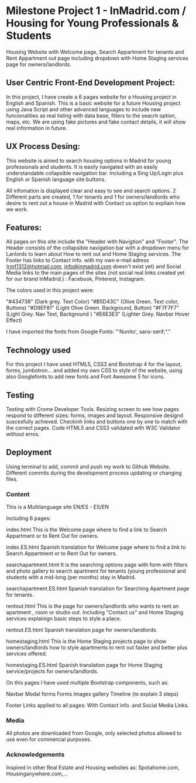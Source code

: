 # Milestone Project 1 - InMadrid.com / Housing for Young Professionals & Students #

Housing Website with Welcome page, Search Appartment for tenants and Rent  Appartment out page including dropdown with Home Staging services page for owners/landlords.

## User Centric Front-End Development Project: ##
In this project, I have create a 6 pages website for a Housing project in English and Spanish.
This is a basic website for a future Housing project using Java Script and other advanced languages to include new funcionalities as real listing with data base, filters 
to the seacrh option, maps, etc. 
We are using fake pictures and fake contact details, it will show real information in future. 


## UX Process Desing: ##
This website is aimed to search housing options in Madrid for young professionals and students.
It is easily navigated with an easily understandable collapsible navigation bar. Including a Sing Up/Login plus English or 
Spanish language site buttons.

All infomation is displayed clear and easy to see and search options. 
2 Different parts are created, 1 for tenants and 1 for owners/landlords who desire to rent out 
a house in Madrid with Contact us option to expliain how we work.



## Features: ##
All pages on this site include the "Header with Navigtion" and "Footer". The Header consists of the 
collapsible navigation bar with a dropdown menu for Lanlords to learn about How to rent out and Home Staging services. 
The Footer has links to Contact info. with my own e-mail adress (rmf1312@hotmail.com, info@inmadrid.com doesn't exist yet) and Social Media links to the main pages of 
the sites (not social real links created yet for our brand InMadrid.) : Facebook, Pinterest, Instagram.

The colors used in this project were:

"#434738" (Dark grey. Text Color)
"#B5D43C" (Olive Green. Text color, Buttons)
"#D9EF81" (Light Olive Green. Background, Button)
"#F7F7F7" (Light Grey. Nav Text, Background )
"#E6E3E3" (Lighter Grey. Navbar Hover Effect)

I have imported the fonts from Google Fonts: "'Nunito', sans-serif;"."

## Technology used ##
For this project I have used HTML5, CSS3 and Bootstrap 4 for the layout, forms, jumbotron... and 
added my own CSS to style of the website, using also Googlefonts to add new fonts and Font Awesome 5 for icons.


## Testing  ##
Testing with Crome Developer Tools. 
Resizing screen to see how pages respond to different sizes: forms, images and layout. Responsive designd suscesfully achieved.
Checkinh links and buttons one by one to match with the correct pages. 
Code HTML5 and CSS3 validated with W3C Validator without erros. 


## Deployment ##
Using terminal to add, commit and push my work to Github Website. 
Different commits during the development process updating or changing files. 


### Content ###

This is a Multilanguage site EN/ES - ES/EN

Including 6 pages: 

index.html
This is the Welcome page where to find a link to Search Appartment or to Rent Out for owners.

index.ES.html
Spanish translation for Welcome page where to find a link to Search Appartment or to Rent Out for owners.

searchapartment.html
It is the searching options page with form with filters and photo gallery to search apartment for tenants (young professional and students with a
mid-long (per months) stay in Madrid. 

searchapartment.ES.html
Spanish translation for Searching Apartment page for tenants.

rentout.html
This is the page for owners/landlords who wants to rent an apartment , room or studio out. Including "Contact us" and Home Staging 
services explainign basic steps to style a place.

rentout.ES.html
Spanish translation page for owners/landlords.

homestaging.html
This is the Home Staging projects page to show owners/landlords how to style apartments to rent out faster and better plus services offered.

homestaging.ES.html
Spanish translation page for Home Staging service/projects for owners/landlords.


On this pages I have used multiple Bootstrap components, such as:

Navbar
Modal forms
Forms
Images gallery
Timeline (to explain 3 steps)



Footer Links applied to all pages:
With Contact info. and Social Media Links.

### Media ###
All photos are downloaded from Google, only selected photos 
allowed to use even for commercial purposes.

### Acknowledgements ###

Inspired in other Real Estate and Housing websites as: 
Spotahome.com, Housinganywhere.com,...











